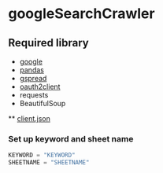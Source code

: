 # googleSearchCrawler

## Required library
- [google](https://pypi.python.org/pypi/google)
- [pandas](http://pandas.pydata.org/)
- [gspread](https://github.com/burnash/gspread)
- [oauth2client](https://github.com/google/oauth2client)
- requests
- BeautifulSoup

** [client.json](http://gspread.readthedocs.org/en/latest/oauth2.html)

### Set up keyword and sheet name
```js
KEYWORD = "KEYWORD"
SHEETNAME = "SHEETNAME"
```
